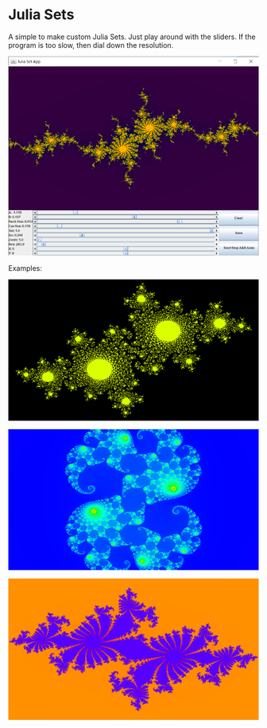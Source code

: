 # Julia Sets
A simple to make custom Julia Sets. Just play around with the sliders. If the program is too slow, then dial down the resolution.
<p align="left">
  <img src="ScreenShot.png" width="600" title="App UI">
</p>
Examples:
<p align="left">
  <img src="Black and Yellow.png" width="600" title="Zaps">
</p>
<p align="left">
  <img src="Underwater Marble.png" width="600" title="Underwater">
</p>
<p align="left">
  <img src="Orange and Purple.png" width="600" title="Favorite Combination">
</p>
